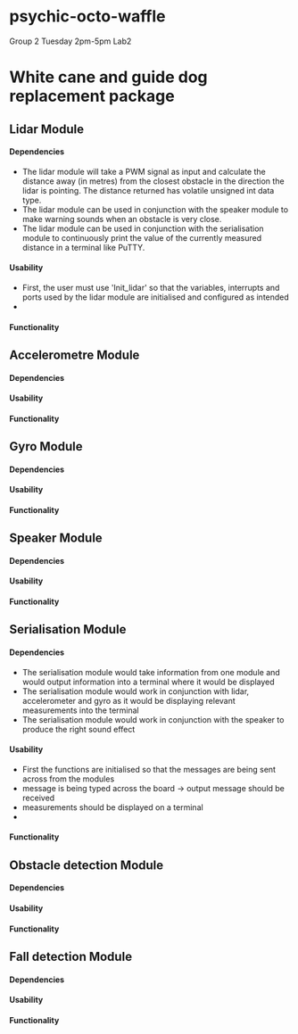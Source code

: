 # psychic-octo-waffle
Group 2 Tuesday 2pm-5pm Lab2

# White cane and guide dog replacement package

## Lidar Module

#### Dependencies
- The lidar module will take a PWM signal as input and calculate the distance away (in metres) from the closest obstacle in the direction the lidar is pointing. The distance returned has volatile unsigned int data type.
- The lidar module can be used in conjunction with the speaker module to make warning sounds when an obstacle is very close.
- The lidar module can be used in conjunction with the serialisation module to continuously print the value of the currently measured distance in a terminal like PuTTY. 

#### Usability
- First, the user must use 'Init_lidar' so that the variables, interrupts and ports used by the lidar module are initialised and configured as intended
-   

#### Functionality


## Accelerometre Module

#### Dependencies

#### Usability

#### Functionality


## Gyro Module

#### Dependencies

#### Usability

#### Functionality


## Speaker Module

#### Dependencies

#### Usability

#### Functionality


## Serialisation Module

#### Dependencies
- The serialisation module would take information from one module and would output information into a terminal where it would be displayed
- The serialisation module would work in conjunction with lidar, accelerometer and gyro as it would be displaying relevant measurements into the terminal
- The serialisation module would work in conjunction with the speaker to produce the right sound effect 

#### Usability
- First the functions are initialised so that the messages are being sent across from the modules
- message is being typed across the board -> output message should be received
- measurements should be displayed on a terminal
- 


#### Functionality


## Obstacle detection Module

#### Dependencies

#### Usability

#### Functionality


## Fall detection Module

#### Dependencies

#### Usability

#### Functionality
